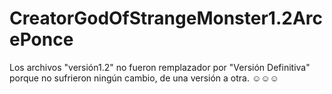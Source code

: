 # CreatorGodOfStrangeMonster1.2ArcePonce

Los archivos "versión1.2" no fueron remplazador por "Versión Definitiva" porque no sufrieron ningún cambio, de una versión a otra. ☺☺☺
